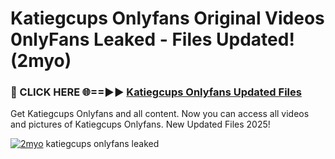 # Katiegcups Onlyfans Original Videos 0nlyFans Leaked - Files Updated! (2myo)

<h3>🔴 CLICK HERE 🌐==►► <a href="https://tinyurl.com/2wckxsce" rel="nofollow">Katiegcups Onlyfans Updated Files</a></h3>

Get Katiegcups Onlyfans and all content. Now you can access all videos and pictures of Katiegcups Onlyfans. New Updated Files 2025!

[![2myo](https://i.imgur.com/AFduVYN.gif)](https://tinyurl.com/2wckxsce)
katiegcups onlyfans leaked